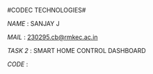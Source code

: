 #CODEC TECHNOLOGIES#

*NAME* : SANJAY J

*MAIL* : 230295.cb@rmkec.ac.in

*TASK 2* : SMART HOME CONTROL DASHBOARD

*CODE* : 
